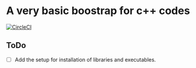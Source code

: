 # A very basic boostrap for c++ codes

[![CircleCI](https://circleci.com/gh/grhawk/cppTemplate.svg?style=shield)](https://circleci.com/gh/grhawk/cppTemplate)

## ToDo

- [ ] Add the setup for installation of libraries and executables.
